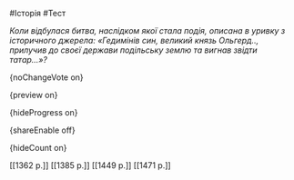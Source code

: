 #Історія #Тест

*Коли відбулася битва, наслідком якої стала подія, описана в уривку з історичного джерела: «Гедимінів син, великий князь Ольгерд.., прилучив до своєї держави подільську землю та вигнав звідти татар…»?*

{noChangeVote on}

{preview on}

{hideProgress on}

{shareEnable off}

{hideCount on}

[[1362 р.]]
[[1385 р.]]
[[1449 р.]]
[[1471 р.]]

